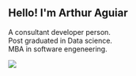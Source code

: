 <h2> Hello! I'm Arthur Aguiar </h2>

A consultant developer person. </br>
Post graduated in Data science. </br>
MBA in software engeneering. </br>

<img src = "https://github-readme-stats.vercel.app/api/top-langs/?username=Aguiar575&layout=compact">
